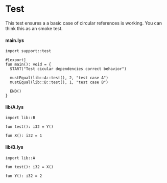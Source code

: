 # Test

This test ensures a a basic case of circular references is working. You can think this as an smoke test.

#### main.lys

```dwl
import support::test

#[export]
fun main(): void = {
  START("Test cicular dependencies correct behavior")

  mustEqual(lib::A::test(), 2, "test case A")
  mustEqual(lib::B::test(), 1, "test case B")

  END()
}
```

#### lib/A.lys

```dwl
import lib::B

fun test(): i32 = Y()

fun X(): i32 = 1
```

#### lib/B.lys

```dwl
import lib::A

fun test(): i32 = X()

fun Y(): i32 = 2
```
